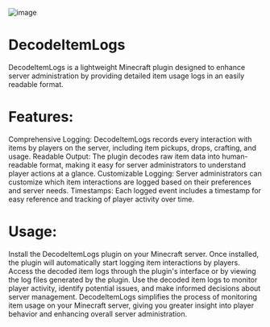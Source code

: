 ![image](https://github.com/CarissaCoding/Decode-Item-Logs/assets/160805055/2c505547-5f63-4e97-aa6b-eae0b9b1809e)


# DecodeItemLogs
DecodeItemLogs is a lightweight Minecraft plugin designed to enhance server administration by providing detailed item usage logs in an easily readable format.

# Features:
Comprehensive Logging: DecodeItemLogs records every interaction with items by players on the server, including item pickups, drops, crafting, and usage.
Readable Output: The plugin decodes raw item data into human-readable format, making it easy for server administrators to understand player actions at a glance.
Customizable Logging: Server administrators can customize which item interactions are logged based on their preferences and server needs.
Timestamps: Each logged event includes a timestamp for easy reference and tracking of player activity over time.
# Usage:
Install the DecodeItemLogs plugin on your Minecraft server.
Once installed, the plugin will automatically start logging item interactions by players.
Access the decoded item logs through the plugin's interface or by viewing the log files generated by the plugin.
Use the decoded item logs to monitor player activity, identify potential issues, and make informed decisions about server management.
DecodeItemLogs simplifies the process of monitoring item usage on your Minecraft server, giving you greater insight into player behavior and enhancing overall server administration.
